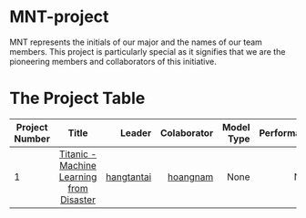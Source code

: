 # MNT-project
MNT represents the initials of our major and the names of our team members. This project is particularly special as it signifies that we are the pioneering members and collaborators of this initiative.

# The Project Table
| Project Number        | Title           | Leader  | Colaborator | Model Type | Performance | Status | Link | 
| ------------- |:-------------:| -----:|-----:|-----:|-----:|-----:|-----:|
| 1 |[Titanic - Machine Learning from Disaster](https://www.kaggle.com/c/titanic/data)| [hangtantai](hangtantai)|[hoangnam](namnguyen1809)|None|None|Started|[Titanic](https://github.com/hangtantai/MNT-project/tree/main/titanic-project)|
